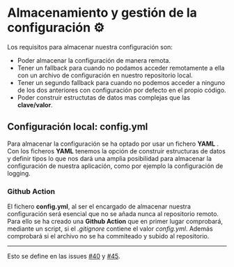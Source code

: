 # Almacenamiento y gestión de la configuración :gear:
Los requisitos para almacenar nuestra configuración son:
- Poder almacenar la configuración de manera remota.
- Tener un fallback para cuando no podamos acceder remotamente a ella con un archivo de configuración en nuestro repositorio local.
- Tener un segundo fallback para cuando no podemos acceder a ninguno de los dos anteriores con configuración por defecto en el propio código.
- Poder construir estructutas de datos mas complejas que las **clave/valor**.

## Configuración local: config.yml
Para almacenar la configuración se ha optado por usar un fichero **YAML** . Con los ficheros **YAML** tenemos la opción de construir estructuras de datos y definir tipos lo que nos dará una amplia posibilidad para almacenar la configuración de nuestra aplicación, como por ejemplo la configuración de logging.

### Github Action
El fichero **config.yml**, al ser el encargado de almacenar nuestra configuración será esencial que no se añada nunca al repositorio remoto. Para ello se ha creado una **Github Action** que en primer lugar comprobará, mediante un script, si el _.gitignore_ contiene el valor _config.yml_. Además comprobará si el archivo no se ha commiteado y subido al repositorio.

---

Esto se define en las issues [#40](https://github.com/Antobio17/IV/issues/40) y [#45](https://github.com/Antobio17/IV/issues/45). 